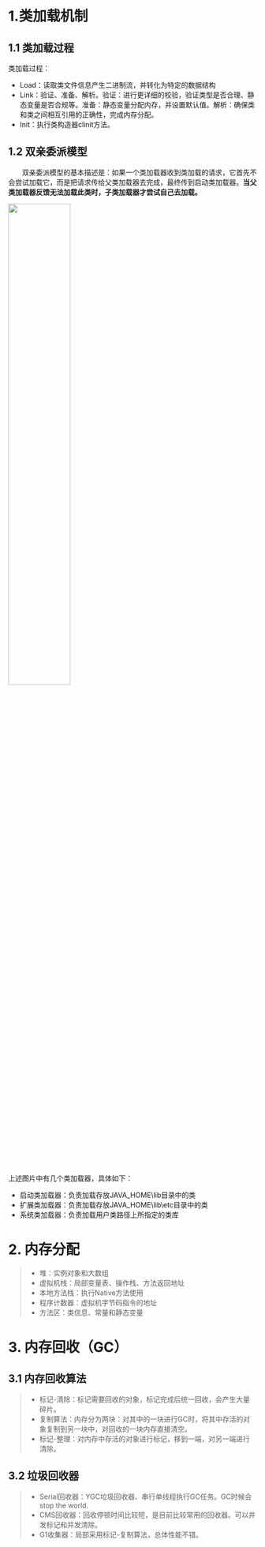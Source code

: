 # 1.类加载机制

## 1.1 类加载过程

类加载过程：
- Load：读取类文件信息产生二进制流，并转化为特定的数据结构
- Link：验证、准备、解析。验证：进行更详细的校验，验证类型是否合理、静态变量是否合规等。准备：静态变量分配内存，并设置默认值。解析：确保类和类之间相互引用的正确性，完成内存分配。
- Init：执行类构造器clinit方法。

## 1.2 双亲委派模型
&emsp;&emsp;双亲委派模型的基本描述是：如果一个类加载器收到类加载的请求，它首先不会尝试加载它，而是把请求传给父类加载器去完成，最终传到启动类加载器。**当父类加载器反馈无法加载此类时，子类加载器才尝试自己去加载。**

<img src="https://img-blog.csdn.net/20180402141430859?watermark/2/text/aHR0cHM6Ly9ibG9nLmNzZG4ubmV0L3poYW5naGFubHVu/font/5a6L5L2T/fontsize/400/fill/I0JBQkFCMA==/dissolve/70" width="50%" height="50%">

上述图片中有几个类加载器，具体如下：
- 启动类加载器：负责加载存放JAVA_HOME\lib目录中的类
- 扩展类加载器：负责加载存放JAVA_HOME\lib\etc目录中的类
- 系统类加载器：负责加载用户类路径上所指定的类库

# 2. 内存分配

>* 堆：实例对象和大数组
>* 虚拟机栈：局部变量表、操作栈、方法返回地址
>* 本地方法栈：执行Native方法使用
>* 程序计数器：虚拟机字节码指令的地址
>* 方法区：类信息、常量和静态变量

# 3. 内存回收（GC）

## 3.1 内存回收算法

>* 标记-清除：标记需要回收的对象，标记完成后统一回收，会产生大量碎片。
>* 复制算法：内存分为两块：对其中的一块进行GC时，将其中存活的对象复制到另一块中，对回收的一块内存直接清空。
>* 标记-整理：对内存中存活的对象进行标记，移到一端，对另一端进行清除。

## 3.2 垃圾回收器

>* Serial回收器：YGC垃圾回收器、串行单线程执行GC任务。GC时候会stop the world.
>* CMS回收器：回收停顿时间比较短，是目前比较常用的回收器。可以并发标记和并发清除。
>* G1收集器：局部采用标记-复制算法，总体性能不错。
